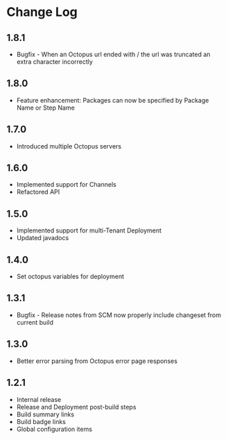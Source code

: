 # Change Log #
## 1.8.1 ##
* Bugfix - When an Octopus url ended with / the url was truncated an extra character incorrectly

## 1.8.0 ##
* Feature enhancement: Packages can now be specified by Package Name or Step Name

## 1.7.0 ##
* Introduced multiple Octopus servers

## 1.6.0 ##
* Implemented support for Channels
* Refactored API 

## 1.5.0 ##
* Implemented support for multi-Tenant Deployment
* Updated javadocs

## 1.4.0 ##
* Set octopus variables for deployment

## 1.3.1 ##
* Bugfix - Release notes from SCM now properly include changeset from current build

## 1.3.0 ##
* Better error parsing from Octopus error page responses

## 1.2.1 ##
* Internal release
* Release and Deployment post-build steps
* Build summary links
* Build badge links
* Global configuration items

